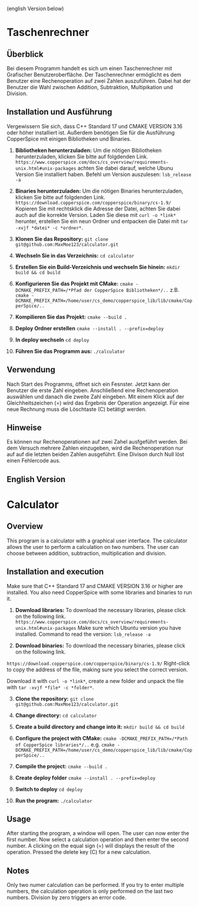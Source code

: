 (english Version below)
# Taschenrechner

## Überblick
Bei diesem Programm handelt es sich um einen Taschenrechner mit Grafischer Benutzeroberfläche.
Der Taschenrechner ermöglicht es dem Benutzer eine Rechenoperation auf zwei Zahlen auszuführen.
Dabei hat der Benutzer die Wahl zwischen Addition, Subtraktion, Multipikation und Division.


## Installation und Ausführung
Vergewissern Sie sich, dass C++ Standard 17 und CMAKE VERSION 3.16 oder höher installiert ist.
Außerdem benötigen Sie für die Ausführung CopperSpice mit einigen Bibliotheken und Binaries.

1. **Bibliotheken herunterzuladen:**
Um die nötigen Bibliotheken herunterzuladen, klicken Sie bitte auf folgdenden Link.
`https://www.copperspice.com/docs/cs_overview/requirements-unix.html#unix-packages`
achten Sie dabei darauf, welche Ubunu Version Sie installiert haben.
Befehl um Version auszulesen: `lsb_release -a`

2. **Binaries herunterzuladen:**
Um die nötigen Binaries herunterzuladen, klicken Sie bitte auf folgdenden Link.
`https://download.copperspice.com/copperspice/binary/cs-1.9/`
Kopieren Sie mit rechtsklick die Adresse der Datei, achten Sie dabei auch auf die korrekte Version.
Laden Sie diese mit `curl -o *link*` herunter, erstellen Sie ein neun Ordner und entpacken die Datei
mit `tar -xvjf *datei* -c *ordner*`.

3. **Klonen Sie das Repository:**
`git clone git@github.com:MaxMoe123/calculator.git`

4. **Wechseln Sie in das Verzeichnis:**
`cd calculator`

5. **Erstellen Sie ein Build-Verzeichnis und wechseln Sie hinein:**
`mkdir build && cd build`

6. **Konfigurieren Sie das Projekt mit CMake:**
`cmake -DCMAKE_PREFIX_PATH=/*Pfad der CopperSpice Bibliotheken*/..`
z.B. `cmake -DCMAKE_PREFIX_PATH=/home/user/cs_demo/copperspice_lib/lib/cmake/CopperSpice/..`

7. **Kompilieren Sie das Projekt:**
`cmake --build .`

8. **Deploy Ordner erstellen**
`cmake --install . --prefix=deploy`

9. **In deploy wechseln**
`cd deploy`

10. **Führen Sie das Programm aus:**
`./calculator`

## Verwendung
Nach Start des Programms, öffnet sich ein Fesnster.
Jetzt kann der Benutzer die erste Zahl eingeben.
Anschließend eine Rechenoperation auswählen und danach die zweite Zahl eingeben.
Mit einem Klick auf der Gleichheitszeichen (=) wird das Ergebnis der Operation angezeigt.
Für eine neue Rechnung muss die Löschtaste (C) betätigt werden.

## Hinweise
Es können nur Rechenoperationen auf zwei Zahel ausfgeführt werden.
Bei dem Versuch mehrere Zahlen einzugeben, wird die Rechenoperation nur auf auf die 
letzten beiden Zahlen ausgeführt.
Eine Divison durch Null löst einen Fehlercode aus.


## English Version

# Calculator

## Overview
This program is a calculator with a graphical user interface.
The calculator allows the user to perform a calculation on two numbers.
The user can choose between addition, subtraction, multiplication and division.

## Installation and execution
Make sure that C++ Standard 17 and CMAKE VERSION 3.16 or higher are installed.
You also need CopperSpice with some libraries and binaries to run it.

1. **Download libraries:**
To download the necessary libraries, please click on the following link.
`https://www.copperspice.com/docs/cs_overview/requirements-unix.html#unix-packages`
Make sure which Ubuntu version you have installed.
Command to read the version: `lsb_release -a`

2. **Download binaries:**
To download the necessary binaries, please click on the following link.

`https://download.copperspice.com/copperspice/binary/cs-1.9/`
Right-click to copy the address of the file, making sure you select the correct version.

Download it with `curl -o *link*`, create a new folder and unpack the file
with `tar -xvjf *file* -c *folder*`.

3. **Clone the repository:**
`git clone git@github.com:MaxMoe123/calculator.git`

4. **Change directory:**
`cd calculator`

5. **Create a build directory and change into it:**
`mkdir build && cd build`

6. **Configure the project with CMake:**
`cmake -DCMAKE_PREFIX_PATH=/*Path of CopperSpice libraries*/..`
e.g. `cmake -DCMAKE_PREFIX_PATH=/home/user/cs_demo/copperspice_lib/lib/cmake/CopperSpice/..`

7. **Compile the project:**
`cmake --build .`

8. **Create deploy folder**
`cmake --install . --prefix=deploy`

9. **Switch to deploy**
`cd deploy`

10. **Run the program:**
`./calculator`

## Usage
After starting the program, a window will open.
The user can now enter the first number.
Now select a calculation operation and then enter the second number.
A clicking on the equal sign (=) will displays the result of the operation.
Pressed the delete key (C) for a new calculation.

## Notes
Only two numer calculation can be performed.
If you try to enter multiple numbers, the calculation operation is only performed on the last two numbers.
Division by zero triggers an error code.